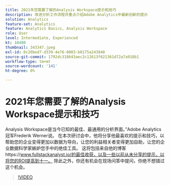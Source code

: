 ```yaml
---
title: 2021年您需要了解的Analysis Workspace提示和技巧
description: 改进分析工作流程并重点介绍Adobe Analytics中最新创新的提示
solution: Analytics
feature-set: Analytics
feature: Analytics Basics, Analysis Workspace
role: User
level: Intermediate, Experienced
kt: 10480
thumbnail: 343347.jpeg
exl-id: 0c20bed7-d339-4e76-8003-b0175a243848
source-git-commit: 1792dc318643aec2c12613f621361d72a7a918b1
workflow-type: tm+mt
source-wordcount: '141'
ht-degree: 0%

---
```


# 2021年您需要了解的Analysis Workspace提示和技巧

Analysis Workspace是当今已知的最佳、最通用的分析界面。”Adobe Analytics冠军Frederik Werner说。 在本次研讨会中，他将分享他最喜欢的提示和技巧，以帮助您的企业变得更加以数据为导向，让您的利益相关者变得更加自助，让您的企业数据科学家嫉妒您手中的绝佳工具。 这将包括来自他的博客https://www.fullstackanalyst.io/的最佳收获，以及一些以前从未分享的提示，以将您的ROI提高到十一。 除此之外，你还有机会在现场问答中提问，你绝不想错过这个机会。

>[!VIDEO](https://video.tv.adobe.com/v/343347/?quality=12&learn=on)
